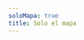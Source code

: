 ```yaml
---
soloMapa: true
title: Solo el mapa
---
```


<script setup>
import gema from "./.vitepress/components/usos/gema.vue";
</script>

<gema />
